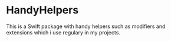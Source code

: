 # HandyHelpers
This is a Swift package with handy helpers such as modifiers and extensions which i use regulary in my projects.

